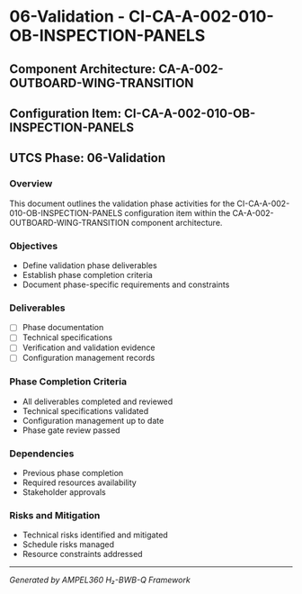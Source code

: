 # 06-Validation - CI-CA-A-002-010-OB-INSPECTION-PANELS

## Component Architecture: CA-A-002-OUTBOARD-WING-TRANSITION
## Configuration Item: CI-CA-A-002-010-OB-INSPECTION-PANELS
## UTCS Phase: 06-Validation

### Overview
This document outlines the validation phase activities for the CI-CA-A-002-010-OB-INSPECTION-PANELS configuration item within the CA-A-002-OUTBOARD-WING-TRANSITION component architecture.

### Objectives
- Define validation phase deliverables
- Establish phase completion criteria
- Document phase-specific requirements and constraints

### Deliverables
- [ ] Phase documentation
- [ ] Technical specifications
- [ ] Verification and validation evidence
- [ ] Configuration management records

### Phase Completion Criteria
- All deliverables completed and reviewed
- Technical specifications validated
- Configuration management up to date
- Phase gate review passed

### Dependencies
- Previous phase completion
- Required resources availability
- Stakeholder approvals

### Risks and Mitigation
- Technical risks identified and mitigated
- Schedule risks managed
- Resource constraints addressed

---
*Generated by AMPEL360 H₂-BWB-Q Framework*
